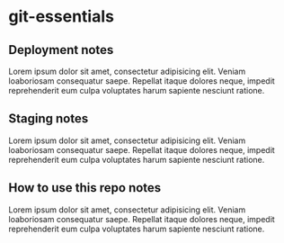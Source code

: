 # git-essentials

## Deployment notes
Lorem ipsum dolor sit amet, consectetur adipisicing elit. Veniam loaboriosam consequatur saepe. Repellat itaque dolores neque, impedit reprehenderit eum culpa voluptates harum sapiente nesciunt ratione.

## Staging notes
Lorem ipsum dolor sit amet, consectetur adipisicing elit. Veniam loaboriosam consequatur saepe. Repellat itaque dolores neque, impedit reprehenderit eum culpa voluptates harum sapiente nesciunt ratione.

## How to use this repo notes
Lorem ipsum dolor sit amet, consectetur adipisicing elit. Veniam loaboriosam consequatur saepe. Repellat itaque dolores neque, impedit reprehenderit eum culpa voluptates harum sapiente nesciunt ratione.
